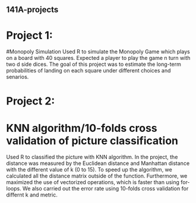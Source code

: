 ## 141A-projects
# Project 1:
#Monopoly Simulation
Used R to simulate the Monopoly Game which plays on a board with 40 squares. Expected a player to play the game n turn with two d side dices. The goal of this project was to estimate the long-term probabilities of landing on each square under different choices and senarios.


# Project 2:
# KNN algorithm/10-folds cross validation of picture classification
Used R to classified the picture with KNN algorithm. In the project, the distance was measured by the Euclidean distance and Manhattan distance with the different value of k (0 to 15). To speed up the algorithm, we calculated all the distance matrix outside of the function. Furthermore, we maximized the use of vectorized operations, which is faster than using for-loops. We also carried out the error rate using 10-folds cross validation for differnt k and metric.
